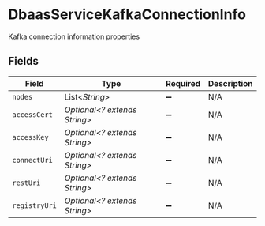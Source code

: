 # DbaasServiceKafkaConnectionInfo

Kafka connection information properties


## Fields

| Field                        | Type                         | Required                     | Description                  |
| ---------------------------- | ---------------------------- | ---------------------------- | ---------------------------- |
| `nodes`                      | List<*String*>               | :heavy_minus_sign:           | N/A                          |
| `accessCert`                 | *Optional<? extends String>* | :heavy_minus_sign:           | N/A                          |
| `accessKey`                  | *Optional<? extends String>* | :heavy_minus_sign:           | N/A                          |
| `connectUri`                 | *Optional<? extends String>* | :heavy_minus_sign:           | N/A                          |
| `restUri`                    | *Optional<? extends String>* | :heavy_minus_sign:           | N/A                          |
| `registryUri`                | *Optional<? extends String>* | :heavy_minus_sign:           | N/A                          |
